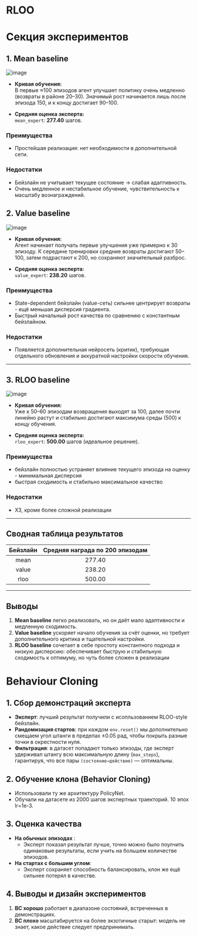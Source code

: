 # RLOO

# Секция экспериментов

## 1. Mean baseline

  ![image](https://github.com/user-attachments/assets/39de1144-1217-4716-9c2d-fb9f4eb1bb94)

- **Кривая обучения:**  
  В первые ≈100 эпизодов агент улучшает политику очень медленно (возвраты в районе 20–30). Значимый рост начинается лишь после эпизода 150, и к концу достигает 90–100.

- **Средняя оценка эксперта:**  
  `mean_expert`: **277.40** шагов.
  

### Преимущества
- Простейшая реализация: нет необходимости в дополнительной сети.

### Недостатки
- Бейзлайн не учитывает текущее состояние → слабая адаптивность.
- Очень медленное и нестабильное обучение, чувствительность к масштабу вознаграждений.


## 2. Value baseline 

![image](https://github.com/user-attachments/assets/ac5de789-219c-46dc-8ff2-e92553c1e657)


- **Кривая обучения:**  
  Агент начинает получать первые  улучшения уже примерно к 30 эпизоду. К середине тренировки средние возвраты достигают 50–100, затем подрастают к 200, но сохраняют значительный разброс.

- **Средняя оценка эксперта:**  
  `value_expert`: **238.20** шагов.

### Преимущества
- State-dependent бейзлайн (value-сеть) сильнее центрирует возвраты - ещё меньшая дисперсия градиента.
- Быстрый начальный рост качества по сравнению с константным бейзлайном.

### Недостатки
- Появляется дополнительная нейросеть (критик), требующая отдельного обновления и аккуратной настройки скорости обучения.

---

## 3. RLOO baseline

![image](https://github.com/user-attachments/assets/2588c33b-c2d4-4325-849d-1a626163e473)

- **Кривая обучения:**  
  Уже к 50–60 эпизодам возвращения выходят за 100, далее почти линейно растут и стабильно достигают максимума среды (500) к концу обучения.

- **Средняя оценка эксперта:**  
  `rloo_expert`: **500.00** шагов (идеальное решение).

### Преимущества
- бейзлайн полностью устраняет влияние текущего эпизода на оценку - минимальная дисперсия
- быстрая сходимость и стабильно максимальное качество

### Недостатки
- ХЗ, кроме более сложной реализации 

---

## Сводная таблица результатов

| Бейзлайн | Средняя награда по 200 эпизодам |
|:--------:|:------------------------------:|
| mean     | 277.40                         |
| value    | 238.20                         |
| rloo     | 500.00                         |

---

## Выводы

1. **Mean baseline** легко реализовать, но он даёт мало адаптивности и медленную сходимость.  
2. **Value baseline** ускоряет начало обучения за счёт  оценки, но требует дополнительного критика и тщательной настройки.  
3. **RLOO baseline** сочетает в себе простоту константного подхода и низкую дисперсию: обеспечивает быструю и стабильную сходимость к оптимуму, но чуть более сложен в реализации


# Behaviour Cloning


## 1. Сбор демонстраций эксперта
- **Эксперт**: лучший результат получили с исопльзованием RLOO-style бейзлайн.  
- **Рандомизация стартов**: при каждом `env.reset()` мы дополнительно смещаем угол штанги в пределах ±0.05 рад, чтобы покрыть разные точки в окрестности нуля.  
- **Фильтрация**: в датасет попадают только эпизоды, где эксперт удерживал штангу всю максимальную длину (`max_steps`), гарантируя, что все пары `(состояние→действие)` — оптимальны.  

## 2. Обучение клона (Behavior Cloning)
- Использовали ту же архитектуру PolicyNet.  
- Обучали на датасете из 2000 шагов экспертных траекторий. 10 эпох lr=1e-3.  

## 3. Оценка качества
- **На обычных эпизодах** :  
  - Эксперт показал результат лучше, точно можно было поулчить одинаковые результаты, если учить на большем количестве эпизодов.  
- **На стартах с большим углом**:  
  - Эксперт сохраняет способность балансировать, клон же ещё сильнее потерял в качестве.

## 4. Выводы и дизайн экспериментов
1. **BC хорошо** работает в диапазоне состояний, встреченных в демонстрациях.  
2. **BC плохо** масштабируется на более экзотичные старыт: модель не знает, какое действие следует предпринимать.  
